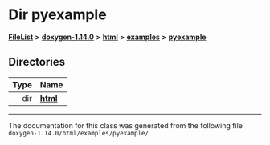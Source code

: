 

# Dir pyexample



[**FileList**](files.md) **>** [**doxygen-1.14.0**](dir_9d5bad020669189c90cda983471be5d0.md) **>** [**html**](dir_05d1fd8a7cdd04f638f8b23196de02e2.md) **>** [**examples**](dir_aa52e73a32d193037813a53dcfe817b6.md) **>** [**pyexample**](dir_a2a8ba002db70f2f1f5a4403c068e8c8.md)














## Directories

| Type | Name |
| ---: | :--- |
| dir | [**html**](dir_23da204c45b718d15aebf94ee9a5f5b8.md) <br> |

























































------------------------------
The documentation for this class was generated from the following file `doxygen-1.14.0/html/examples/pyexample/`

